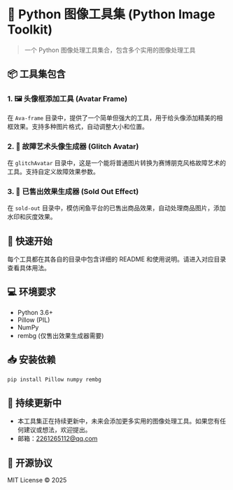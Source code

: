 # 🎨 Python 图像工具集 (Python Image Toolkit)

> 一个 Python 图像处理工具集合，包含多个实用的图像处理工具

## 📦 工具集包含

### 1. 🖼️ 头像框添加工具 (Avatar Frame)

在 `Ava-frame` 目录中，提供了一个简单但强大的工具，用于给头像添加精美的相框效果。支持多种图片格式，自动调整大小和位置。

### 2. 🌈 故障艺术头像生成器 (Glitch Avatar)

在 `glitchAvatar` 目录中，这是一个能将普通图片转换为赛博朋克风格故障艺术的工具。支持自定义故障效果参数。

### 3. 📌 已售出效果生成器 (Sold Out Effect)

在 `sold-out` 目录中，模仿闲鱼平台的已售出商品效果，自动处理商品图片，添加水印和灰度效果。

## 🚀 快速开始

每个工具都在其各自的目录中包含详细的 README 和使用说明。请进入对应目录查看具体用法。

## 💻 环境要求

- Python 3.6+
- Pillow (PIL)
- NumPy
- rembg (仅售出效果生成器需要)

## 📥 安装依赖

```bash
pip install Pillow numpy rembg
```

## 🔄 持续更新中

- 本工具集正在持续更新中，未来会添加更多实用的图像处理工具。如果您有任何建议或想法，欢迎提出。
- 邮箱：2261265112@qq.com

## 📜 开源协议

MIT License © 2025
